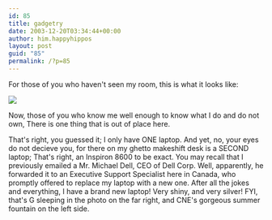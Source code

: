 ```yaml
---
id: 85
title: gadgetry
date: 2003-12-20T03:34:44+00:00
author: him.happyhippos
layout: post
guid: "85"
permalink: /?p=85
---
```

For those of you who haven't seen my room, this is what it looks like:

![](../images/Workstation.jpg)

Now, those of you who know me well enough to know what I do and do not own, There is one thing that is out of place here.
  
  
That's right, you guessed it; I only have ONE laptop. And yet, no, your eyes do not decieve you, for there on my ghetto makeshift desk is a SECOND laptop; That's right, an Inspiron 8600 to be exact. You may recall that I previously emailed a Mr. Michael Dell, CEO of Dell Corp. Well, apparently, he forwarded it to an Executive Support Specialist here in Canada, who promptly offered to replace my laptop with a new one. After all the jokes and everything, I have a brand new laptop! Very shiny, and very silver! FYI, that's G sleeping in the photo on the far right, and CNE's gorgeous summer fountain on the left side.